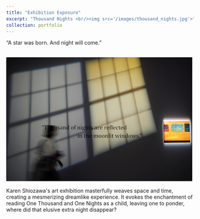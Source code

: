 ```yaml
---
title: "Exhibition Exposure"
excerpt: "Thousand Nights <br/><img src='/images/thousand_nights.jpg'>"
collection: portfolio
---
```


“A star was born.
And night will come.”

<br/><img src='/images/thousand_nights.jpg'>

Karen Shiozawa's art exhibition masterfully weaves space and time, creating a mesmerizing dreamlike experience. 
It evokes the enchantment of reading One Thousand and One Nights as a child, leaving one to ponder, where did that elusive extra night disappear?
